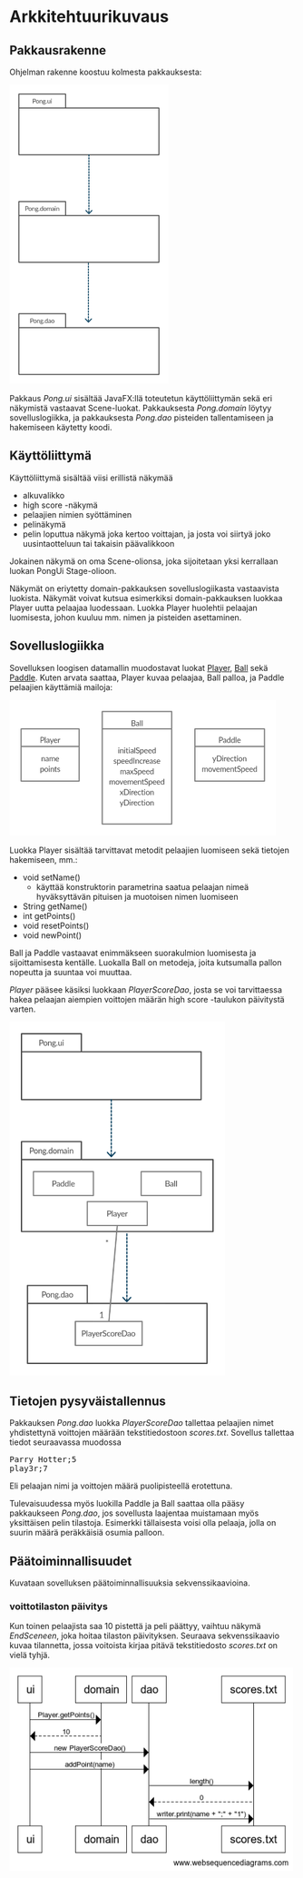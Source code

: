 
# Arkkitehtuurikuvaus

## Pakkausrakenne

Ohjelman rakenne koostuu kolmesta pakkauksesta:

<img src="https://github.com/avanine/ot-harjoitustyo/blob/main/dokumentaatio/kuvat/Pakkausrakenne.png" width="280">

Pakkaus _Pong.ui_ sisältää JavaFX:llä toteutetun käyttöliittymän sekä eri näkymistä vastaavat Scene-luokat. Pakkauksesta _Pong.domain_ löytyy sovelluslogiikka, ja pakkauksesta _Pong.dao_ pisteiden tallentamiseen ja hakemiseen käytetty koodi.

## Käyttöliittymä

Käyttöliittymä sisältää viisi erillistä näkymää
- alkuvalikko
- high score -näkymä
- pelaajien nimien syöttäminen
- pelinäkymä
- pelin loputtua näkymä joka kertoo voittajan, ja josta voi siirtyä joko uusintaotteluun tai takaisin päävalikkoon

Jokainen näkymä on oma Scene-olionsa, joka sijoitetaan yksi kerrallaan luokan PongUi Stage-olioon.

Näkymät on eriytetty domain-pakkauksen sovelluslogiikasta vastaavista luokista. Näkymät voivat kutsua esimerkiksi domain-pakkauksen luokkaa Player uutta pelaajaa luodessaan. Luokka Player huolehtii pelaajan luomisesta, johon kuuluu mm. nimen ja pisteiden asettaminen.

## Sovelluslogiikka

Sovelluksen loogisen datamallin muodostavat luokat [Player](https://github.com/avanine/ot-harjoitustyo/blob/main/Pong/src/main/java/domain/Player.java), [Ball](https://github.com/avanine/ot-harjoitustyo/blob/main/Pong/src/main/java/domain/Ball.java) sekä [Paddle](https://github.com/avanine/ot-harjoitustyo/blob/main/Pong/src/main/java/domain/Paddle.java). Kuten arvata saattaa, Player kuvaa pelaajaa, Ball palloa, ja Paddle pelaajien käyttämiä mailoja:

<img src="https://github.com/avanine/ot-harjoitustyo/blob/main/dokumentaatio/kuvat/Domain.png" width="470">

Luokka Player sisältää tarvittavat metodit pelaajien luomiseen sekä tietojen hakemiseen, mm.:
- void setName()
  - käyttää konstruktorin parametrina saatua pelaajan nimeä hyväksyttävän pituisen ja muotoisen nimen luomiseen
- String getName()
- int getPoints()
- void resetPoints()
- void newPoint()

Ball ja Paddle vastaavat enimmäkseen suorakulmion luomisesta ja sijoittamisesta kentälle. Luokalla Ball on metodeja, joita kutsumalla pallon nopeutta ja suuntaa voi muuttaa.

_Player_ pääsee käsiksi luokkaan _PlayerScoreDao_, josta se voi tarvittaessa hakea pelaajan aiempien voittojen määrän high score -taulukon päivitystä varten.

<img src="https://github.com/avanine/ot-harjoitustyo/blob/main/dokumentaatio/kuvat/Pakkausrakenne(2).png" width="380">

## Tietojen pysyväistallennus

Pakkauksen _Pong.dao_ luokka _PlayerScoreDao_ tallettaa pelaajien nimet yhdistettynä voittojen määrään tekstitiedostoon _scores.txt_. Sovellus tallettaa tiedot seuraavassa muodossa

<pre>
Parry Hotter;5
play3r;7
</pre>

Eli pelaajan nimi ja voittojen määrä puolipisteellä erotettuna.

Tulevaisuudessa myös luokilla Paddle ja Ball saattaa olla pääsy pakkaukseen _Pong.dao_, jos sovellusta laajentaa muistamaan myös yksittäisen pelin tilastoja. Esimerkki tällaisesta voisi olla pelaaja, jolla on suurin määrä peräkkäisiä osumia palloon.

## Päätoiminnallisuudet

Kuvataan sovelluksen päätoiminnallisuuksia sekvenssikaavioina.

### voittotilaston päivitys

Kun toinen pelaajista saa 10 pistettä ja peli päättyy, vaihtuu näkymä _EndSceneen_, joka hoitaa tilaston päivityksen. Seuraava sekvenssikaavio kuvaa tilannetta, jossa voitoista kirjaa pitävä tekstitiedosto _scores.txt_ on vielä tyhjä.

<img src="https://github.com/avanine/ot-harjoitustyo/blob/main/dokumentaatio/kuvat/sd_score.png" width="500">
